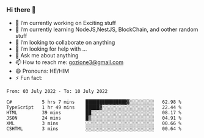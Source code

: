 ### Hi there 👋

<!--
**charlieScript/charlieScript** is a ✨ _special_ ✨ repository because its `README.md` (this file) appears on your GitHub profile.

Here are some ideas to get you started: -->

- 🔭 I’m currently working on Exciting stuff
- 🌱 I’m currently learning NodeJS,NestJS, BlockChain, and oother random stuff
- 👯 I’m looking to collaborate on anything
- 🤔 I’m looking for help with ...
- 💬 Ask me about anything
- 📫 How to reach me: gozione3@gmail.com
- 😄 Pronouns: HE/HIM
- ⚡ Fun fact: 
<!--START_SECTION:waka-->

```text
From: 03 July 2022 - To: 10 July 2022

C#           5 hrs 7 mins    ███████████████▓░░░░░░░░░   62.98 %
TypeScript   1 hr 49 mins    █████▓░░░░░░░░░░░░░░░░░░░   22.44 %
HTML         39 mins         ██░░░░░░░░░░░░░░░░░░░░░░░   08.17 %
JSON         24 mins         █▒░░░░░░░░░░░░░░░░░░░░░░░   04.91 %
XML          3 mins          ░░░░░░░░░░░░░░░░░░░░░░░░░   00.66 %
CSHTML       3 mins          ░░░░░░░░░░░░░░░░░░░░░░░░░   00.64 %
```

<!--END_SECTION:waka-->
